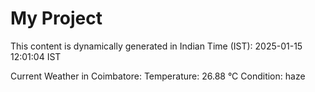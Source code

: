 # My Project

This content is dynamically generated in Indian Time (IST): 2025-01-15 12:01:04 IST


Current Weather in Coimbatore:
Temperature: 26.88 °C
Condition: haze
